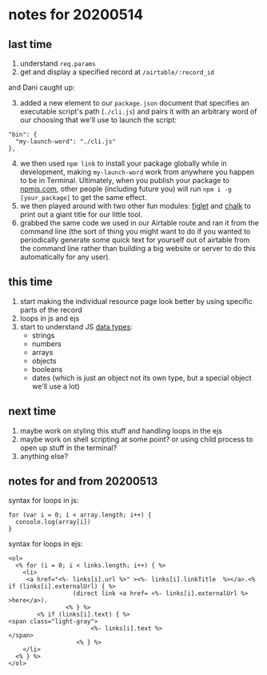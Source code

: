 # notes for 20200514



## last time
1. understand `req.params`
2. get and display a specified record at `/airtable/:record_id`

and Dani caught up:

3. added a new element to our `package.json` document that specifies an executable script's path (`./cli.js`) and pairs it with an arbitrary word of our choosing that we'll use to launch the script:
  ```
  "bin": {
    "my-launch-word": "./cli.js"
  },
  ```
4. we then used `npm link` to install your package globally while in development, making `my-launch-word` work from anywhere you happen to be in Terminal. Ultimately, when you publish your package to [npmjs.com](https://www.npmjs.com/), other people (including future you) will run `npm i -g [your_package]` to get the same effect.
5. we then played around with two other fun modules: [figlet](https://www.npmjs.com/package/figlet) and [chalk](https://www.npmjs.com/package/chalk) to print out a giant title for our little tool.
6. grabbed the same code we used in our Airtable route and ran it from the command line (the sort of thing you might want to do if you wanted to periodically generate some quick text for yourself out of airtable from the command line rather than building a big website or server to do this automatically for any user).

## this time

1. start making the individual resource page look better by using specific parts of the record
2. loops in js and ejs
3. start to understand JS [data types](https://www.w3schools.com/js/js_datatypes.asp):
    * strings
    * numbers
    * arrays
    * objects
    * booleans
    * dates (which is just an object not its own type, but a special object we'll use a lot)

## next time
1. maybe work on styling this stuff and handling loops in the ejs
2. maybe work on shell scripting at some point? or using child process to open up stuff in the terminal?
3. anything else?

## notes for and from 20200513

syntax for loops in js:
```
for (var i = 0; i < array.length; i++) {
  console.log(array[i]) 
}
```



syntax for loops in ejs:
```
<ol>
  <% for (i = 0; i < links.length; i++) { %>
    <li>
     <a href="<%- links[i].url %>" ><%- links[i].linkTitle  %></a>.<% if (links[i].externalUrl) { %>
                  (direct link <a href= <%- links[i].externalUrl %> >here</a>).
                <% } %>
        <% if (links[i].text) { %>
<span class="light-gray">
                       <%- links[i].text %>
</span>
                   <% } %>
    </li>
  <% } %>
</ol>
```
